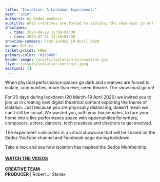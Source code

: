 ```yaml
---
title: "Isolation: A Lockdown Experiment."
year: "2020"
authors2: by Sedos members
subtitle: When creatives are forced to isolate; the show must go on!
showtimes:
  - time: 2020-04-19 12:00+01:00
  - time: 2020-07-31 13:28+01:00
showtime-summary: From Sunday 19 April 2020
venue: Online
ticket-prices: FREE
primary-color: "#19346b"
header-image: /assets/isolation-coronavirus.jpg
flyer: /assets/isolation-portrait.jpeg
sections: []
---
```

When physical performance spaces go dark and creatives are forced to isolate, communities, more than ever, need theatre. The show must go on!

For 30 days during lockdown (20 March-19 April 2020) we invited you to join us in creating new digital theatrical content exploring the theme of isolation. Just because you are physically distancing, doesn’t mean we can’t still be social. We wanted you, with your housemates, to turn your home into a live performance space with  opportunities for writers, composers, actors, dancers, tech creatives and directors to get involved.

The experiment culminates in a virtual showcase that will be shared on the Sedos YouTube channel and Facebook page during lockdown. 

Take a look and see how isolation has inspired the Sedos Membership.

#### **[WATCH THE VIDEOS](https://www.youtube.com/user/SedosVideo/videos)**

**CREATIVE TEAM**\
**PRODUCER** | Robert J. Stanex